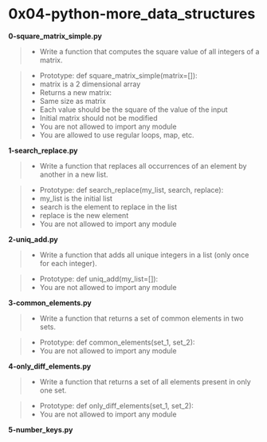 # 0x04-python-more_data_structures

**0-square_matrix_simple.py**
> * Write a function that computes the square value of all integers of a matrix.

> * Prototype: def square_matrix_simple(matrix=[]):
> * matrix is a 2 dimensional array
> * Returns a new matrix:
> * Same size as matrix
> * Each value should be the square of the value of the input
> * Initial matrix should not be modified
> * You are not allowed to import any module
> * You are allowed to use regular loops, map, etc.

**1-search_replace.py**
> * Write a function that replaces all occurrences of an element by another in a new list.

> * Prototype: def search_replace(my_list, search, replace):
> * my_list is the initial list
> * search is the element to replace in the list
> * replace is the new element
> * You are not allowed to import any module

**2-uniq_add.py**
> * Write a function that adds all unique integers in a list (only once for each integer).

> * Prototype: def uniq_add(my_list=[]):
> * You are not allowed to import any module

**3-common_elements.py**
> * Write a function that returns a set of common elements in two sets.

> * Prototype: def common_elements(set_1, set_2):
> * You are not allowed to import any module

**4-only_diff_elements.py**
> * Write a function that returns a set of all elements present in only one set.

> * Prototype: def only_diff_elements(set_1, set_2):
> * You are not allowed to import any module

**5-number_keys.py**
